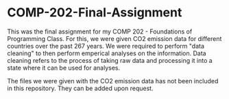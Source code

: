 # COMP-202-Final-Assignment

This was the final assignment for my COMP 202 - Foundations of Programming Class. For this, we were given CO2 emission data for different countries over 
the past 267 years. We were required to perform "data cleaning" to then perform emperical analyses on the information. Data cleaning refers to the process of taking raw data and processing it into a state where it can be used for analyses. 

The files we were given with the CO2 emission data has not been included in this repository. They can be added upon request. 
